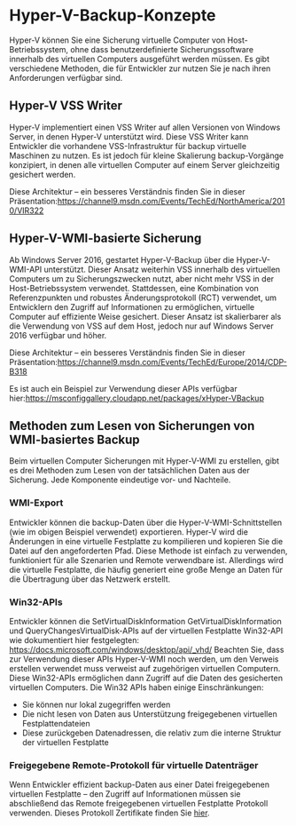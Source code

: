 # <a name="hyper-v-backup-approaches"></a>Hyper-V-Backup-Konzepte
Hyper-V können Sie eine Sicherung virtuelle Computer von Host-Betriebssystem, ohne dass benutzerdefinierte Sicherungssoftware innerhalb des virtuellen Computers ausgeführt werden müssen.  Es gibt verschiedene Methoden, die für Entwickler zur nutzen Sie je nach ihren Anforderungen verfügbar sind.
## <a name="hyper-v-vss-writer"></a>Hyper-V VSS Writer
Hyper-V implementiert einen VSS Writer auf allen Versionen von Windows Server, in denen Hyper-V unterstützt wird.  Diese VSS Writer kann Entwickler die vorhandene VSS-Infrastruktur für backup virtuelle Maschinen zu nutzen.  Es ist jedoch für kleine Skalierung backup-Vorgänge konzipiert, in denen alle virtuellen Computer auf einem Server gleichzeitig gesichert werden.

Diese Architektur – ein besseres Verständnis finden Sie in dieser Präsentation:https://channel9.msdn.com/Events/TechEd/NorthAmerica/2010/VIR322
## <a name="hyper-v-wmi-based-backup"></a>Hyper-V-WMI-basierte Sicherung
Ab Windows Server 2016, gestartet Hyper-V-Backup über die Hyper-V-WMI-API unterstützt.  Dieser Ansatz weiterhin VSS innerhalb des virtuellen Computers um zu Sicherungszwecken nutzt, aber nicht mehr VSS in der Host-Betriebssystem verwendet.  Stattdessen, eine Kombination von Referenzpunkten und robustes Änderungsprotokoll (RCT) verwendet, um Entwicklern den Zugriff auf Informationen zu ermöglichen, virtuelle Computer auf effiziente Weise gesichert.  Dieser Ansatz ist skalierbarer als die Verwendung von VSS auf dem Host, jedoch nur auf Windows Server 2016 verfügbar und höher.

Diese Architektur – ein besseres Verständnis finden Sie in dieser Präsentation:https://channel9.msdn.com/Events/TechEd/Europe/2014/CDP-B318 

Es ist auch ein Beispiel zur Verwendung dieser APIs verfügbar hier:https://msconfiggallery.cloudapp.net/packages/xHyper-VBackup
## <a name="methods-for-reading-backups-from-wmi-based-backup"></a>Methoden zum Lesen von Sicherungen von WMI-basiertes Backup
Beim virtuellen Computer Sicherungen mit Hyper-V-WMI zu erstellen, gibt es drei Methoden zum Lesen von der tatsächlichen Daten aus der Sicherung.  Jede Komponente eindeutige vor- und Nachteile.
### <a name="wmi-export"></a>WMI-Export
Entwickler können die backup-Daten über die Hyper-V-WMI-Schnittstellen (wie im obigen Beispiel verwendet) exportieren.  Hyper-V wird die Änderungen in eine virtuelle Festplatte zu kompilieren und kopieren Sie die Datei auf den angeforderten Pfad.  Diese Methode ist einfach zu verwenden, funktioniert für alle Szenarien und Remote verwendbare ist.  Allerdings wird die virtuelle Festplatte, die häufig generiert eine große Menge an Daten für die Übertragung über das Netzwerk erstellt.
### <a name="win32-apis"></a>Win32-APIs
Entwickler können die SetVirtualDiskInformation GetVirtualDiskInformation und QueryChangesVirtualDisk-APIs auf der virtuellen Festplatte Win32-API wie dokumentiert hier festgelegten: https://docs.microsoft.com/windows/desktop/api/_vhd/ Beachten Sie, dass zur Verwendung dieser APIs Hyper-V-WMI noch werden, um den Verweis erstellen verwendet muss verweist auf zugehörigen virtuellen Computern.  Diese Win32-APIs ermöglichen dann Zugriff auf die Daten des gesicherten virtuellen Computers.  Die Win32 APIs haben einige Einschränkungen:
*   Sie können nur lokal zugegriffen werden
*   Die nicht lesen von Daten aus Unterstützung freigegebenen virtuellen Festplattendateien
*   Diese zurückgeben Datenadressen, die relativ zum die interne Struktur der virtuellen Festplatte

### <a name="remote-shared-virtual-disk-protocol"></a>Freigegebene Remote-Protokoll für virtuelle Datenträger
Wenn Entwickler effizient backup-Daten aus einer Datei freigegebenen virtuellen Festplatte – den Zugriff auf Informationen müssen sie abschließend das Remote freigegebenen virtuellen Festplatte Protokoll verwenden.  Dieses Protokoll Zertifikate finden Sie [hier](https://docs.microsoft.com/openspecs/windows_protocols/ms-rsvd/c865c326-47d6-4a91-a62d-0e8f26007d15).
